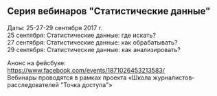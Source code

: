 ## Серия вебинаров "Статистические данные" 
Даты: 25-27-29 сентября 2017 г.      
25 сентября: Статистические данные: где искать?     
27 сентября: Статистические данные: как обрабатывать?     
29 сентября: Статистические данные: как анализировать?     

Анонс на фейсбуке: https://www.facebook.com/events/1871026453213583/    
Вебинары проводятся в рамках проекта «Школа журналистов-расследователей "Точка доступа"»     
